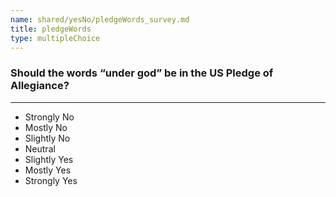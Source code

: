 ```yaml
---
name: shared/yesNo/pledgeWords_survey.md
title: pledgeWords
type: multipleChoice
---
```


### Should the words “under god” be in the US Pledge of Allegiance?

---

- Strongly No
- Mostly No
- Slightly No
- Neutral
- Slightly Yes
- Mostly Yes
- Strongly Yes

